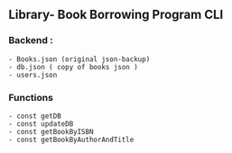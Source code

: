 ## Library- Book Borrowing Program CLI

### Backend :

```
- Books.json (original json-backup)
- db.json ( copy of books json )
- users.json
```

### Functions

```
- const getDB
- const updateDB
- const getBookByISBN
- const getBookByAuthorAndTitle

```
